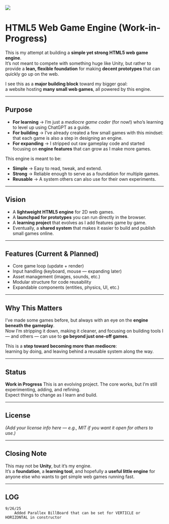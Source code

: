 ![](HIT_ME_image.png)

# HTML5 Web Game Engine (Work-in-Progress)

This is my attempt at building a **simple yet strong HTML5 web game engine**.  
It’s not meant to compete with something huge like Unity, but rather to provide a **lean, flexible foundation** for making **decent prototypes** that can quickly go up on the web.  

I see this as a **major building block** toward my bigger goal:  
a website hosting **many small web games**, all powered by this engine.  

---

## Purpose

- **For learning** → I’m just a *mediocre game coder* (for now!) who’s learning to level up using ChatGPT as a guide.  
- **For building** → I’ve already created a few small games with this mindset: that each game is also a step in designing an engine.  
- **For expanding** → I stripped out raw gameplay code and started focusing on **engine features** that can grow as I make more games.  

This engine is meant to be:
- **Simple** → Easy to read, tweak, and extend.  
- **Strong** → Reliable enough to serve as a foundation for multiple games.  
- **Reusable** → A system others can also use for their own experiments.  

---

## Vision

- A **lightweight HTML5 engine** for 2D web games.  
- A **launchpad for prototypes** you can run directly in the browser.  
- A **learning project** that evolves as I add features game by game.  
- Eventually, a **shared system** that makes it easier to build and publish small games online.  

---

## Features (Current & Planned)

-  Core game loop (update + render)  
-  Input handling (keyboard, mouse — expanding later)  
-  Asset management (images, sounds, etc.)  
-  Modular structure for code reusability  
-  Expandable components (entities, physics, UI, etc.)  

---

## Why This Matters

I’ve made some games before, but always with an eye on the **engine beneath the gameplay**.  
Now I’m stripping it down, making it cleaner, and focusing on building tools I — and others — can use to **go beyond just one-off games**.  

This is a **step toward becoming more than mediocre**:  
learning by doing, and leaving behind a reusable system along the way.  

---

## Status

 **Work in Progress** 
This is an evolving project. The core works, but I’m still experimenting, adding, and refining.  
Expect things to change as I learn and build.  

---

## License

*(Add your license info here — e.g., MIT if you want it open for others to use.)*

---

## Closing Note

This may not be **Unity**, but it’s my engine.  
It’s a **foundation**, a **learning tool**, and hopefully a **useful little engine** for anyone else who wants to get simple web games running fast.  

---
## LOG

    9/26/25
        Added Parallex BillBoard that can be set for VERTICLE or HORIZONTAL in constructor


